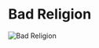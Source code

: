 # Bad Religion

![Bad Religion](http://assets.farmhouse.co/publishing/1-shoot-it-yourself/images/bad-religion-1.jpg)
